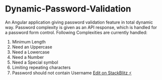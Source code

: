 # Dynamic-Password-Validation

An Angular application giving password validation feature in total dynamic way.
Password complexity is given as an API response, which is handled for a password form control.
Following Complexities are currently handled:
1. Minimum Length
2. Need an Uppercase
3. Need a Lowercase
4. Need a Number
5. Need a Special symbol
6. Limiting repeating characters
7. Password should not contain Username
[Edit on StackBlitz ⚡️](https://stackblitz.com/edit/angular-dynamic-password-validation)
